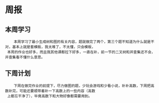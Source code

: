 # 周报

## 本周学习

        本周学习了最小生成树和图的有关内容，题就做完了两个，第三个题不知道为什么就是不对，基本上就是套模板，我太难了，不太懂，只会模板，
     本周的作业也好多，而且我其他课都拉下好多，一直在补，前一节的二叉树和并查集还不会，并查集看不懂什么意思。

## 下周计划

        下周在做完作业的前提下，尽力做图的题，少玩会游戏和少看小说，补补高数，下周把高数补完，可能还要顺带着补一下高数上的一些内容（高数
     上都忘干净了），毕竟高数下和大物好像都需要用到。
